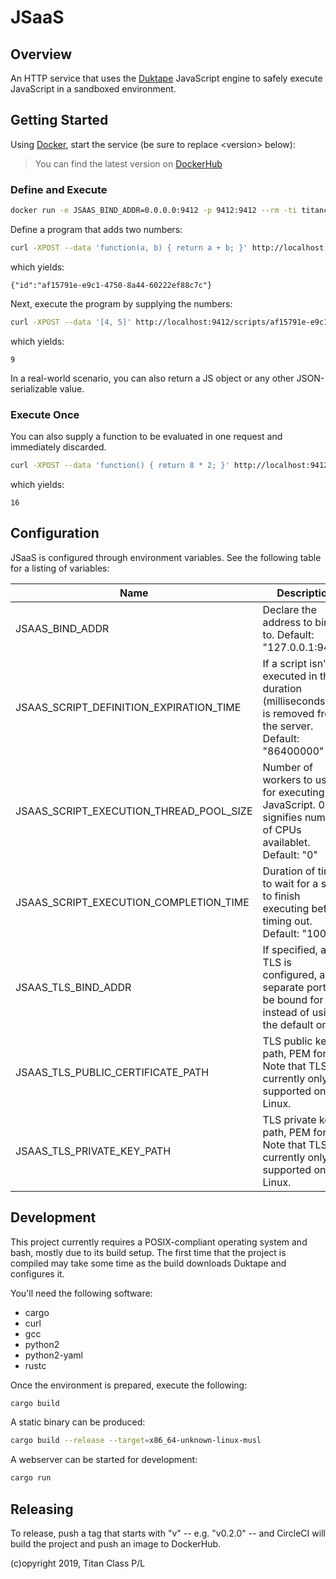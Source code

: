 # JSaaS

## Overview

An HTTP service that uses the [Duktape](https://duktape.org/) JavaScript engine to safely execute JavaScript in a sandboxed environment.

## Getting Started

Using [Docker](https://www.docker.com/), start the service (be sure to replace &lt;version&gt; below):

> You can find the latest version on [DockerHub](https://cloud.docker.com/u/titanclass/repository/docker/titanclass/jsaas/tags)

### Define and Execute

```bash
docker run -e JSAAS_BIND_ADDR=0.0.0.0:9412 -p 9412:9412 --rm -ti titanclass/jsaas:<version>
```

Define a program that adds two numbers:

```bash
curl -XPOST --data 'function(a, b) { return a + b; }' http://localhost:9412/scripts
```

which yields:

```
{"id":"af15791e-e9c1-4750-8a44-60222ef88c7c"}
```

Next, execute the program by supplying the numbers:

```bash
curl -XPOST --data '[4, 5]' http://localhost:9412/scripts/af15791e-e9c1-4750-8a44-60222ef88c7c
```

which yields:

```
9
```

In a real-world scenario, you can also return a JS object or any other JSON-serializable value.

### Execute Once

You can also supply a function to be evaluated in one request and immediately discarded.

```bash
curl -XPOST --data 'function() { return 8 * 2; }' http://localhost:9412/execute
```

which yields:

```
16
```

## Configuration

JSaaS is configured through environment variables. See the following table for a listing of variables:

| Name                                    | Description                                                                                                    |
| --------------------------------------- | -------------------------------------------------------------------------------------------------------------- |
| JSAAS_BIND_ADDR                         | Declare the address to bind to. Default: "127.0.0.1:9412"                                                      |
| JSAAS_SCRIPT_DEFINITION_EXPIRATION_TIME | If a script isn't executed in this duration (milliseconds), it is removed from the server. Default: "86400000" |
| JSAAS_SCRIPT_EXECUTION_THREAD_POOL_SIZE | Number of workers to use for executing JavaScript. 0 signifies number of CPUs availablet. Default: "0"         |
| JSAAS_SCRIPT_EXECUTION_COMPLETION_TIME  | Duration of time to wait for a script to finish executing before timing out. Default: "10000"                  |
| JSAAS_TLS_BIND_ADDR                     | If specified, and TLS is configured, a separate port will be bound for TLS instead of using the default one.   |
| JSAAS_TLS_PUBLIC_CERTIFICATE_PATH       | TLS public key path, PEM format. Note that TLS is currently only supported on Linux.                           |
| JSAAS_TLS_PRIVATE_KEY_PATH              | TLS private key path, PEM format. Note that TLS is currently only supported on Linux.                          |

## Development

This project currently requires a POSIX-compliant operating system and bash, mostly due to its build setup. The first time that the project is compiled may take some time as the build downloads Duktape and configures it.

You'll need the following software:

* cargo
* curl
* gcc
* python2
* python2-yaml
* rustc

Once the environment is prepared, execute the following:

```bash
cargo build
```

A static binary can be produced:

```bash
cargo build --release --target=x86_64-unknown-linux-musl
```

A webserver can be started for development:

```bash
cargo run
```

## Releasing

To release, push a tag that starts with "v" -- e.g. "v0.2.0" -- and CircleCI will build the project and push an image to DockerHub.

(c)opyright 2019, Titan Class P/L

